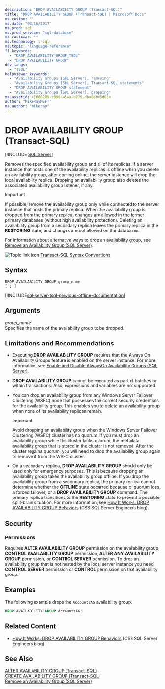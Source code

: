 ```yaml
---
description: "DROP AVAILABILITY GROUP (Transact-SQL)"
title: "DROP AVAILABILITY GROUP (Transact-SQL) | Microsoft Docs"
ms.custom: ""
ms.date: "03/16/2017"
ms.prod: sql
ms.prod_service: "sql-database"
ms.reviewer: ""
ms.technology: t-sql
ms.topic: "language-reference"
f1_keywords: 
  - "DROP_AVAILABILITY_GROUP_TSQL"
  - "DROP AVAILABILITY GROUP"
dev_langs: 
  - "TSQL"
helpviewer_keywords: 
  - "Availability Groups [SQL Server], removing"
  - "Availability Groups [SQL Server], Transact-SQL statements"
  - "DROP AVAILABILITY GROUP statement"
  - "Availability Groups [SQL Server], dropping"
ms.assetid: c1600289-c990-454a-b279-dba0ebd5d63e
author: "MikeRayMSFT"
ms.author: "mikeray"
---
```

# DROP AVAILABILITY GROUP (Transact-SQL)
[!INCLUDE [SQL Server](../../includes/applies-to-version/sqlserver.md)]

  Removes the specified availability group and all of its replicas. If a server instance that hosts one of the availability replicas is offline when you delete an availability group, after coming online, the server instance will drop the local availability replica. Dropping an availability group also deletes the associated availability group listener, if any.  
  
> [!IMPORTANT]  
>  If possible, remove the availability group only while connected to the server instance that hosts the primary replica. When the availability group is dropped from the primary replica, changes are allowed in the former primary databases (without high availability protection). Deleting an availability group from a secondary replica leaves the primary replica in the **RESTORING** state, and changes are not allowed on the databases.  
  
 For information about alternative ways to drop an availability group, see [Remove an Availability Group &#40;SQL Server&#41;](../../database-engine/availability-groups/windows/remove-an-availability-group-sql-server.md).  
  
 ![Topic link icon](../../database-engine/configure-windows/media/topic-link.gif "Topic link icon") [Transact-SQL Syntax Conventions](../../t-sql/language-elements/transact-sql-syntax-conventions-transact-sql.md)  
  
## Syntax  
  
```syntaxsql
DROP AVAILABILITY GROUP group_name   
[ ; ]  
```  
  
[!INCLUDE[sql-server-tsql-previous-offline-documentation](../../includes/sql-server-tsql-previous-offline-documentation.md)]

## Arguments
 *group_name*  
 Specifies the name of the availability group to be dropped.  
  
## Limitations and Recommendations  
  
-   Executing **DROP AVAILABILITY GROUP** requires that the Always On Availability Groups feature is enabled on the server instance. For more information, see [Enable and Disable AlwaysOn Availability Groups &#40;SQL Server&#41;](../../database-engine/availability-groups/windows/enable-and-disable-always-on-availability-groups-sql-server.md).  
  
-   **DROP AVAILABILITY GROUP** cannot be executed as part of batches or within transactions. Also, expressions and variables are not supported.  
  
-   You can drop an availability group from any Windows Server Failover Clustering (WSFC) node that possesses the correct security credentials for the availability group. This enables you to delete an availability group when none of its availability replicas remain.  
  
    > [!IMPORTANT]  
    >  Avoid dropping an availability group when the Windows Server Failover Clustering (WSFC) cluster has no quorum. If you must drop an availability group while the cluster lacks quorum, the metadata availability group that is stored in the cluster is not removed. After the cluster regains quorum, you will need to drop the availability group again to remove it from the WSFC cluster.  
  
-   On a secondary replica, **DROP AVAILABILITY GROUP** should only be used only for emergency purposes. This is because dropping an availability group takes the availability group offline. If you drop the availability group from a secondary replica, the primary replica cannot determine whether the **OFFLINE** state occurred because of quorum loss, a forced failover, or a **DROP AVAILABILITY GROUP** command. The primary replica transitions to the **RESTORING** state to prevent a possible split-brain situation. For more information, see [How It Works: DROP AVAILABILITY GROUP Behaviors](https://docs.microsoft.com/archive/blogs/psssql/how-it-works-drop-availability-group-behaviors) (CSS SQL Server Engineers blog).  
  
## Security  
  
### Permissions  
 Requires **ALTER AVAILABILITY GROUP** permission on the availability group, **CONTROL AVAILABILITY GROUP** permission, **ALTER ANY AVAILABILITY GROUP** permission, or **CONTROL SERVER** permission. To drop an availability group that is not hosted by the local server instance you need **CONTROL SERVER** permission or **CONTROL** permission on that availability group.  
  
## Examples  
 The following example drops the `AccountsAG` availability group.  
  
```sql  
DROP AVAILABILITY GROUP AccountsAG;  
```  
  
##  <a name="RelatedContent"></a> Related Content  
  
-   [How It Works: DROP AVAILABILITY GROUP Behaviors](https://docs.microsoft.com/archive/blogs/psssql/how-it-works-drop-availability-group-behaviors) (CSS SQL Server Engineers blog)  
  
## See Also  
 [ALTER AVAILABILITY GROUP &#40;Transact-SQL&#41;](../../t-sql/statements/alter-availability-group-transact-sql.md)   
 [CREATE AVAILABILITY GROUP &#40;Transact-SQL&#41;](../../t-sql/statements/create-availability-group-transact-sql.md)   
 [Remove an Availability Group &#40;SQL Server&#41;](../../database-engine/availability-groups/windows/remove-an-availability-group-sql-server.md)  
  
  
